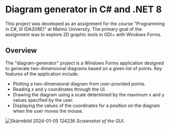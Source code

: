 # Diagram generator in C# and .NET 8
This project was developed as an assignment for the course "Programming in C#, III (DA208E)" at Malmö University. The primary goal of the assignment was to explore 2D graphic tools in GDI+ with Windows Forms.

## Overview
The "diagram-generator" project is a Windows Forms application designed to generate two-dimensional diagrams based on a given list of points. Key features of the application include:

- Plotting a two-dimensional diagram from user-provided points.
- Reading x and y coordinates through the UI.
- Drawing the diagram using a scale determined by the maximum x and y values specified by the user.
- Displaying the values of the coordinates for a position on the diagram when the user moves the mouse.

![Skärmbild 2024-01-05 124236](https://github.com/feliciabergflo/diagram-generator/assets/81237992/48b3e850-c1d2-4ce2-bfe7-82773b87066c)
*Screenshot of the GUI.*
